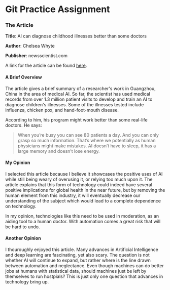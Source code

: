 # Git Practice Assignment

### The Article

**Title**: AI can diagnose childhood illnesses better than some doctors

**Author**: Chelsea Whyte

**Publisher**: newsscientist.com

A link for the article can be found [here](https://www.newscientist.com/article/2193361-ai-can-diagnose-childhood-illnesses-better-than-some-doctors/).

#### A Brief Overview

The article gives a brief summary of a researcher's work in Guangzhou, China in the area of medical AI. So far, the scientist has used
medical records from over 1.3 million patient visits to develop and train an AI to diagnose children's illnesses. Some of the 
illnesses tested include influenza, chicken pox, and hand-foot-mouth disease.

According to him, his program might work better than some real-life doctors. He says:

>When you’re busy you can see 80 patients a day. And you can only grasp so much information. That’s where we potentially as human physicians might make mistakes. AI doesn’t have to sleep, it has a large memory and doesn’t lose energy.

#### My Opinion

I selected this article because I believe it showcases the positive uses of AI while still being weary of overusing it, or relying too much
upon it. The article explains that this form of technology could indeed have several positive implications for global health in the
near future, but by removing the human element from this industry, it will eventually decrease our understanding of the subject which
would lead to a complete dependence on technology.

In my opinion, technologies like this need to be used in moderation, as an aiding tool to a human doctor. With automation comes a
great risk that will be hard to undo.  

#### Another Opinion

I thouroughly enjoyed this article. Many advances in Artificial Intelligence and deep learning are fascinating, yet also scary. The question is not whether AI will continue to expand, but rather where is the line drawn between automation and neglectance. Even though machines can do better jobs at humans with statistical data, should machines just be left by themselves to run hostpials? This is just only one question that advances in technology bring up.